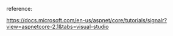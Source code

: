 reference:

https://docs.microsoft.com/en-us/aspnet/core/tutorials/signalr?view=aspnetcore-2.1&tabs=visual-studio